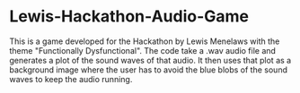 # Lewis-Hackathon-Audio-Game

This is a game developed for the Hackathon by Lewis Menelaws with the theme "Functionally Dysfunctional".
The code take a .wav audio file and generates a plot of the sound waves of that audio.
It then uses that plot as a background image where the user has to avoid the blue blobs of the sound waves to keep the audio running. 
